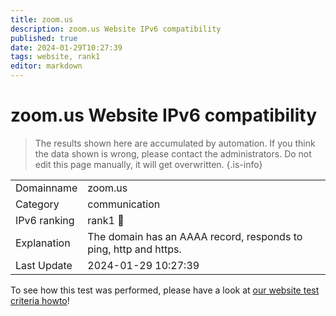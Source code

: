 ```yaml
---
title: zoom.us
description: zoom.us Website IPv6 compatibility
published: true
date: 2024-01-29T10:27:39
tags: website, rank1
editor: markdown
---
```


# zoom.us Website IPv6 compatibility

> The results shown here are accumulated by automation. If you think the data shown is wrong, please contact the administrators. 
> Do not edit this page manually, it will get overwritten.
{.is-info}


|   |   |
| - | - |
| Domainname | zoom.us
| Category | communication |
| IPv6 ranking | rank1 :1st_place_medal: |
| Explanation | The domain has an AAAA record, responds to ping, http and https. |
| Last Update | 2024-01-29 10:27:39 |

To see how this test was performed, please have a look at [our website test criteria howto](/howto/testcriteria/website)!

